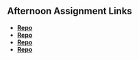 ## Afternoon Assignment Links

* **[Repo](https://varozzaej.github.io/game_night/)**
* **[Repo](https://varozzaej.github.io/vendr/)**
* **[Repo](https://varozzaej.github.io/gregslist_mvc/?#)**
* **[Repo](https://github.com/VarozzaEJ/JungleJumble2.0)**

